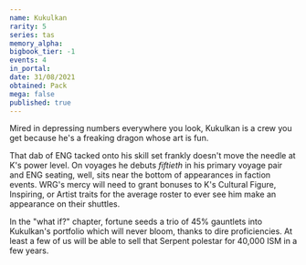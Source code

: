 ```yaml
---
name: Kukulkan
rarity: 5
series: tas
memory_alpha:
bigbook_tier: -1
events: 4
in_portal:
date: 31/08/2021
obtained: Pack
mega: false
published: true
---
```


Mired in depressing numbers everywhere you look, Kukulkan is a crew you get because he's a freaking dragon whose art is fun.

That dab of ENG tacked onto his skill set frankly doesn't move the needle at K's power level. On voyages he debuts *fiftieth* in his primary voyage pair and ENG seating, well, sits near the bottom of appearances in faction events. WRG's mercy will need to grant bonuses to K's Cultural Figure, Inspiring, or Artist traits for the average roster to ever see him make an appearance on their shuttles.

In the "what if?" chapter, fortune seeds a trio of 45% gauntlets into Kukulkan's portfolio which will never bloom, thanks to dire proficiencies. At least a few of us will be able to sell that Serpent polestar for 40,000 ISM in a few years.
